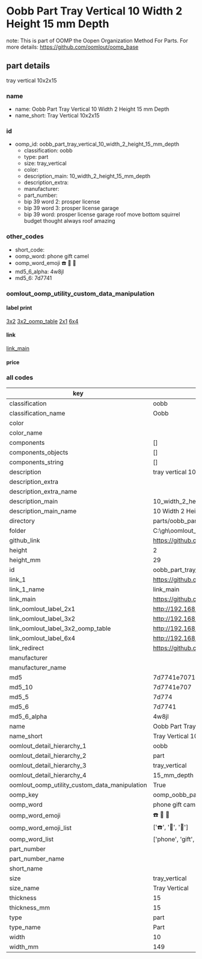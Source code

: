 # Oobb Part Tray Vertical 10 Width 2 Height 15 mm Depth  

note: This is part of OOMP the Oopen Organization Method For Parts. For more details: https://github.com/oomlout/oomp_base

##  part details
  



tray vertical 10x2x15



### name
* name: Oobb Part Tray Vertical 10 Width 2 Height 15 mm Depth
* name_short: Tray Vertical 10x2x15 
### id
* oomp_id: oobb_part_tray_vertical_10_width_2_height_15_mm_depth
  * classification: oobb
  * type: part
  * size: tray_vertical
  * color: 
  * description_main: 10_width_2_height_15_mm_depth
  * description_extra: 
  * manufacturer: 
  * part_number: 
  * bip 39 word 2: prosper license
  * bip 39 word 3: prosper license garage
  * bip 39 word: prosper license garage roof move bottom squirrel budget thought always roof amazing

### other_codes
* short_code: 
* oomp_word: phone gift camel
* oomp_word_emoji :phone: :gift: :camel:
* md5_6_alpha: 4w8jl
* md5_6: 7d7741






### oomlout_oomp_utility_custom_data_manipulation
#### label print
[3x2](http://192.168.1.245:1112/?label=oomp%204w8jl)
[3x2_oomp_table](http://192.168.1.108:1112/?label=oomp%204w8jl)
[2x1](http://192.168.1.242:1112/?label=oomp%204w8jl)
[6x4](http://192.168.1.55:1112/?label=oomp%204w8jl)    

#### link

[link_main](https://github.com/oomlout/oomlout_oobb_version_4_generated_parts/tree/main/navigation_oomp/oobb/part/tray_vertical/10_width_2_height_15_mm_depth/part)                              

#### price







### all codes 
| key | value |  
| --- | --- |  
| classification | oobb |  
| classification_name | Oobb |  
| color |  |  
| color_name |  |  
| components | [] |  
| components_objects | [] |  
| components_string | [] |  
| description | tray vertical 10x2x15 |  
| description_extra |  |  
| description_extra_name |  |  
| description_main | 10_width_2_height_15_mm_depth |  
| description_main_name | 10 Width 2 Height 15 mm Depth |  
| directory | parts/oobb_part_tray_vertical_10_width_2_height_15_mm_depth |  
| folder | C:\gh\oomlout_oobb_version_4_generated_parts\parts\oobb_part_tray_vertical_10_width_2_height_15_mm_depth |  
| github_link | https://github.com/oomlout/oomlout_oomp_part_src/tree/main/parts/oobb_part_tray_vertical_10_width_2_height_15_mm_depth |  
| height | 2 |  
| height_mm | 29 |  
| id | oobb_part_tray_vertical_10_width_2_height_15_mm_depth |  
| link_1 | https://github.com/oomlout/oomlout_oobb_version_4_generated_parts/tree/main/navigation_oomp/oobb/part/tray_vertical/10_width_2_height_15_mm_depth/part |  
| link_1_name | link_main |  
| link_main | https://github.com/oomlout/oomlout_oobb_version_4_generated_parts/tree/main/navigation_oomp/oobb/part/tray_vertical/10_width_2_height_15_mm_depth/part |  
| link_oomlout_label_2x1 | http://192.168.1.242:1112/?label=oomp%204w8jl |  
| link_oomlout_label_3x2 | http://192.168.1.245:1112/?label=oomp%204w8jl |  
| link_oomlout_label_3x2_oomp_table | http://192.168.1.108:1112/?label=oomp%204w8jl |  
| link_oomlout_label_6x4 | http://192.168.1.55:1112/?label=oomp%204w8jl |  
| link_redirect | https://github.com/oomlout/oomlout_oobb_version_4_generated_parts/tree/main/parts/oobb_tray_vertical_10_02_15 |  
| manufacturer |  |  
| manufacturer_name |  |  
| md5 | 7d7741e7071d9a7469486bbabee04d64 |  
| md5_10 | 7d7741e707 |  
| md5_5 | 7d774 |  
| md5_6 | 7d7741 |  
| md5_6_alpha | 4w8jl |  
| name | Oobb Part Tray Vertical 10 Width 2 Height 15 mm Depth |  
| name_short | Tray Vertical 10x2x15  |  
| oomlout_detail_hierarchy_1 | oobb |  
| oomlout_detail_hierarchy_2 | part |  
| oomlout_detail_hierarchy_3 | tray_vertical |  
| oomlout_detail_hierarchy_4 | 15_mm_depth |  
| oomlout_oomp_utility_custom_data_manipulation | True |  
| oomp_key | oomp_oobb_part_tray_vertical_10_width_2_height_15_mm_depth |  
| oomp_word | phone gift camel |  
| oomp_word_emoji | :phone: :gift: :camel: |  
| oomp_word_emoji_list | [':phone:', ':gift:', ':camel:'] |  
| oomp_word_list | ['phone', 'gift', 'camel'] |  
| part_number |  |  
| part_number_name |  |  
| short_name |  |  
| size | tray_vertical |  
| size_name | Tray Vertical |  
| thickness | 15 |  
| thickness_mm | 15 |  
| type | part |  
| type_name | Part |  
| width | 10 |  
| width_mm | 149 |  
